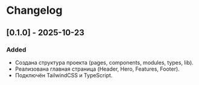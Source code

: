 # Changelog

## [0.1.0] - 2025-10-23
### Added
- Создана структура проекта (pages, components, modules, types, lib).
- Реализована главная страница (Header, Hero, Features, Footer).
- Подключён TailwindCSS и TypeScript.

